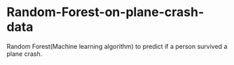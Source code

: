 # Random-Forest-on-plane-crash-data
Random Forest(Machine learning algorithm) to predict if a person survived a plane crash.
